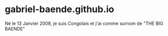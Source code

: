 # gabriel-baende.github.io
Né le 13 Janvier 2008, je suis Congolais et j'ai comme surnom de "THE BIG BAENDE"
